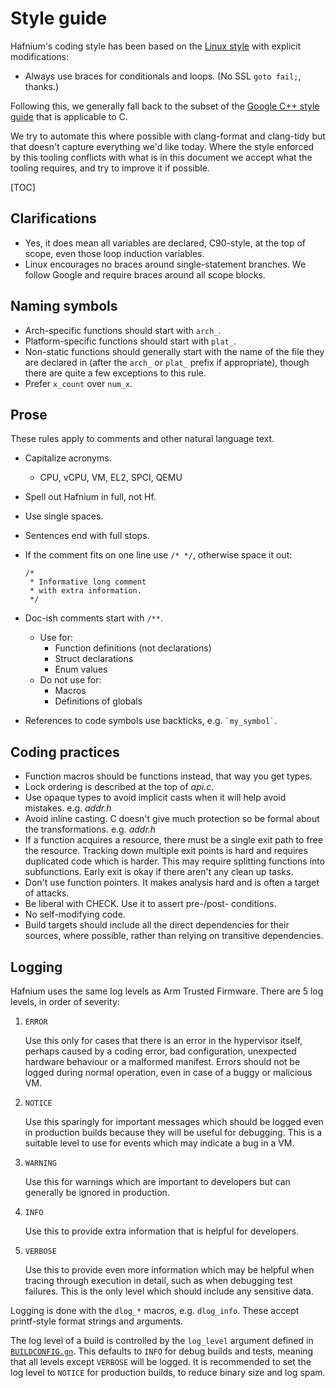 # Style guide

Hafnium's coding style has been based on the
[Linux style](https://www.kernel.org/doc/html/v4.17/process/coding-style.html)
with explicit modifications:

*   Always use braces for conditionals and loops. (No SSL `goto fail;`, thanks.)

Following this, we generally fall back to the subset of the
[Google C++ style guide](https://google.github.io/styleguide/cppguide.html) that
is applicable to C.

We try to automate this where possible with clang-format and clang-tidy but that
doesn't capture everything we'd like today. Where the style enforced by this
tooling conflicts with what is in this document we accept what the tooling
requires, and try to improve it if possible.

[TOC]

## Clarifications

*   Yes, it does mean all variables are declared, C90-style, at the top of
    scope, even those loop induction variables.
*   Linux encourages no braces around single-statement branches. We follow
    Google and require braces around all scope blocks.

## Naming symbols

*   Arch-specific functions should start with `arch_`.
*   Platform-specific functions should start with `plat_`.
*   Non-static functions should generally start with the name of the file they
    are declared in (after the `arch_` or `plat_` prefix if appropriate), though
    there are quite a few exceptions to this rule.
*   Prefer `x_count` over `num_x`.

## Prose

These rules apply to comments and other natural language text.

*   Capitalize acronyms.
    *   CPU, vCPU, VM, EL2, SPCI, QEMU
*   Spell out Hafnium in full, not Hf.
*   Use single spaces.
*   Sentences end with full stops.
*   If the comment fits on one line use `/* */`, otherwise space it out:

    ```
    /*
     * Informative long comment
     * with extra information.
     */
    ```

*   Doc-ish comments start with `/**`.

    *   Use for:
        *   Function definitions (not declarations)
        *   Struct declarations
        *   Enum values
    *   Do not use for:
        *   Macros
        *   Definitions of globals

*   References to code symbols use backticks, e.g. `` `my_symbol` ``.

## Coding practices

*   Function macros should be functions instead, that way you get types.
*   Lock ordering is described at the top of *api.c*.
*   Use opaque types to avoid implicit casts when it will help avoid mistakes.
    e.g. *addr.h*
*   Avoid inline casting. C doesn't give much protection so be formal about the
    transformations. e.g. *addr.h*
*   If a function acquires a resource, there must be a single exit path to free
    the resource. Tracking down multiple exit points is hard and requires
    duplicated code which is harder. This may require splitting functions into
    subfunctions. Early exit is okay if there aren't any clean up tasks.
*   Don't use function pointers. It makes analysis hard and is often a target of
    attacks.
*   Be liberal with CHECK. Use it to assert pre-/post- conditions.
*   No self-modifying code.
*   Build targets should include all the direct dependencies for their sources,
    where possible, rather than relying on transitive dependencies.

## Logging

Hafnium uses the same log levels as Arm Trusted Firmware. There are 5 log
levels, in order of severity:

1.  `ERROR`

    Use this only for cases that there is an error in the hypervisor itself,
    perhaps caused by a coding error, bad configuration, unexpected hardware
    behaviour or a malformed manifest. Errors should not be logged during normal
    operation, even in case of a buggy or malicious VM.

2.  `NOTICE`

    Use this sparingly for important messages which should be logged even in
    production builds because they will be useful for debugging. This is a
    suitable level to use for events which may indicate a bug in a VM.

3.  `WARNING`

    Use this for warnings which are important to developers but can generally be
    ignored in production.

4.  `INFO`

    Use this to provide extra information that is helpful for developers.

5.  `VERBOSE`

    Use this to provide even more information which may be helpful when tracing
    through execution in detail, such as when debugging test failures. This is
    the only level which should include any sensitive data.

Logging is done with the `dlog_*` macros, e.g. `dlog_info`. These accept
printf-style format strings and arguments.

The log level of a build is controlled by the `log_level` argument defined in
[`BUILDCONFIG.gn`](../build/BUILDCONFIG.gn). This defaults to `INFO` for debug
builds and tests, meaning that all levels except `VERBOSE` will be logged. It is
recommended to set the log level to `NOTICE` for production builds, to reduce
binary size and log spam.
